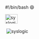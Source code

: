 #!/bin/bash 😄

<p><a href="https://stackoverflow.com/users/549372/martin-zeitler" target="blank"><img align="center" src="https://raw.githubusercontent.com/rahuldkjain/github-profile-readme-generator/master/src/images/icons/Social/stack-overflow.svg" alt="syslogic" height="30" width="40"/></a></p>

<p>&nbsp;<img align="center" src="https://github-readme-stats.vercel.app/api?username=syslogic&show_icons=true&locale=en" alt="syslogic" /></p>
